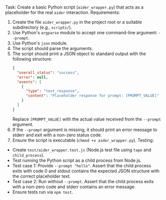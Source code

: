 Task: Create a basic Python script (`aider_wrapper.py`) that acts as a placeholder for the real `aider` interaction.
Requirements:
1.  Create the file `aider_wrapper.py` in the project root or a suitable subdirectory (e.g., `scripts/`).
2.  Use Python's `argparse` module to accept one command-line argument: `--prompt`.
3.  Use Python's `json` module.
4.  The script should parse the arguments.
5.  The script should print a JSON object to standard output with the following structure:
    ```json
    {
      "overall_status": "success",
      "error": null,
      "events": [
        {
          "type": "text_response",
          "content": "Placeholder response for prompt: [PROMPT_VALUE]"
        }
      ]
    }
    ```
    Replace `[PROMPT_VALUE]` with the actual value received from the `--prompt` argument.
6.  If the `--prompt` argument is missing, it should print an error message to stderr and exit with a non-zero status code.
7.  Ensure the script is executable (`chmod +x aider_wrapper.py`).
Testing:
-   Create `test/aider_wrapper.test.js` (Node.js test file using `tape` and `child_process`).
-   Test running the Python script as a child process from Node.js.
-   Test case 1: Provide `--prompt "hello"`. Assert that the child process exits with code 0 and stdout contains the expected JSON structure with the correct placeholder text.
-   Test case 2: Run without `--prompt`. Assert that the child process exits with a non-zero code and stderr contains an error message.
-   Ensure tests run via `npm test`. 
